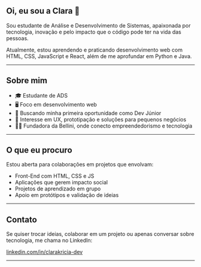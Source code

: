 ## Oi, eu sou a Clara 👋

Sou estudante de Análise e Desenvolvimento de Sistemas, apaixonada por tecnologia, inovação e pelo impacto que o código pode ter na vida das pessoas.

Atualmente, estou aprendendo e praticando desenvolvimento web com HTML, CSS, JavaScript e React, além de me aprofundar em Python e Java.

---

## Sobre mim

- 🎓 Estudante de ADS
- 🖥️ Foco em desenvolvimento web
- 🚀 Buscando minha primeira oportunidade como Dev Júnior
- 🧩 Interesse em UX, prototipação e soluções para pequenos negócios
- 👩‍💼 Fundadora da Bellini, onde conecto empreendedorismo e tecnologia

---

## O que eu procuro

Estou aberta para colaborações em projetos que envolvam:

- Front-End com HTML, CSS e JS
- Aplicações que gerem impacto social
- Projetos de aprendizado em grupo
- Apoio em protótipos e validação de ideias

---

## Contato

Se quiser trocar ideias, colaborar em um projeto ou apenas conversar sobre tecnologia, me chama no LinkedIn:

[linkedin.com/in/clarakricia-dev](https://www.linkedin.com/in/clarakricia-dev/)

---
